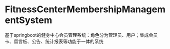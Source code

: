 # FitnessCenterMembershipManagementSystem
 基于springboot的健身中心会员管理系统：角色分为管理员、用户；集成会员卡、留言板、公告、统计报表等功能于一体的系统
